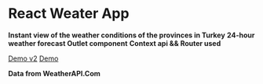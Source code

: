 # React Weater App
**Instant view of the weather conditions of the provinces in Turkey**
**24-hour weather forecast Outlet component**
**Context api && Router used**


[Demo v2](https://reactweaterappv2.netlify.app/)
[Demo](https://react-weaterapp.netlify.app/)  

**Data from WeatherAPI.Com**


